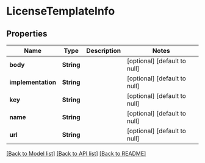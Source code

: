 # LicenseTemplateInfo

## Properties
Name | Type | Description | Notes
------------ | ------------- | ------------- | -------------
**body** | **String** |  | [optional] [default to null]
**implementation** | **String** |  | [optional] [default to null]
**key** | **String** |  | [optional] [default to null]
**name** | **String** |  | [optional] [default to null]
**url** | **String** |  | [optional] [default to null]

[[Back to Model list]](../README.md#documentation-for-models) [[Back to API list]](../README.md#documentation-for-api-endpoints) [[Back to README]](../README.md)



